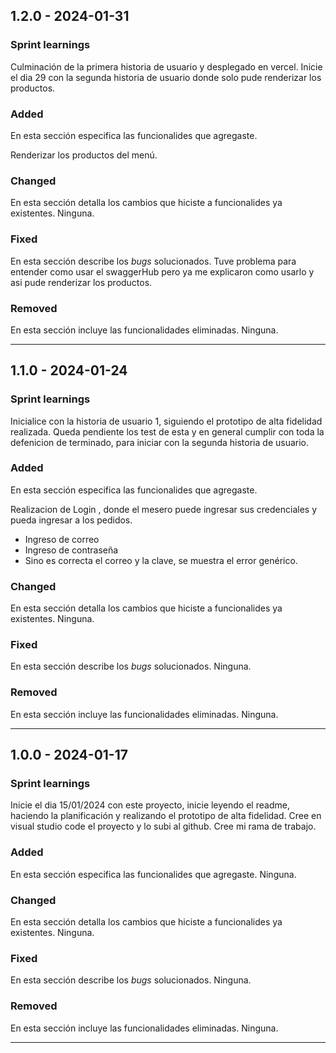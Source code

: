 ## 1.2.0 - 2024-01-31

### Sprint learnings

Culminación de la primera historia de usuario y desplegado en vercel. Inicie el dia 29 con la segunda historia de usuario donde solo pude renderizar los productos.

### Added

En esta sección especifica las funcionalides que agregaste.

Renderizar los productos del menú.

### Changed

En esta sección detalla los cambios que hiciste a funcionalides ya existentes.
Ninguna.

### Fixed

En esta sección describe los _bugs_ solucionados.
Tuve problema para entender como usar el swaggerHub pero ya me explicaron como usarlo y asi pude renderizar los productos.

### Removed

En esta sección incluye las funcionalidades eliminadas.
Ninguna.



_________________________________

## 1.1.0 - 2024-01-24

### Sprint learnings

Inicialice con la historia de usuario 1, siguiendo el prototipo de alta fidelidad realizada.  Queda pendiente los test de esta y en general  cumplir con toda la defenicion de terminado, para iniciar con la segunda historia de usuario.

### Added

En esta sección especifica las funcionalides que agregaste.

Realizacion de Login , donde el mesero puede ingresar sus credenciales y pueda ingresar a los pedidos.

* Ingreso de correo
* Ingreso de contraseña
* Sino es correcta el correo y la clave, se muestra el error genérico.

### Changed

En esta sección detalla los cambios que hiciste a funcionalides ya existentes.
Ninguna.

### Fixed

En esta sección describe los _bugs_ solucionados.
Ninguna.

### Removed

En esta sección incluye las funcionalidades eliminadas.
Ninguna.
_________________________________
## 1.0.0 - 2024-01-17

### Sprint learnings

Inicie el dia 15/01/2024 con este proyecto, inicie leyendo el readme, haciendo la planificación y realizando el prototipo de alta fidelidad.
Cree en visual studio code el proyecto y lo subi al github.
Cree mi rama de trabajo.

### Added

En esta sección especifica las funcionalides que agregaste.
Ninguna.

### Changed

En esta sección detalla los cambios que hiciste a funcionalides ya existentes.
Ninguna.

### Fixed

En esta sección describe los _bugs_ solucionados.
Ninguna.

### Removed

En esta sección incluye las funcionalidades eliminadas.
Ninguna.
_______________________________________________________________